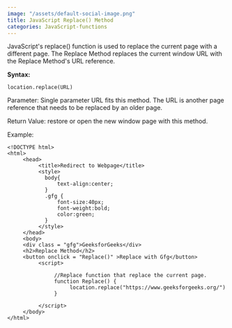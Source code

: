 ```yaml
---
image: "/assets/default-social-image.png"
title: JavaScript Replace() Method
categories: JavaScript-functions
---
```


JavaScript's replace() function is used to replace the current page with a different page. The Replace Method replaces the current window URL with the Replace Method's URL reference.

**Syntax:**

`location.replace(URL)`

Parameter: Single parameter URL fits this method. The URL is another page reference that needs to be replaced by an older page.

Return Value: restore or open the new window page with this method.

Example:

```
<!DOCTYPE html> 
<html> 
     <head> 
          <title>Redirect to Webpage</title> 
          <style> 
            body{ 
                text-align:center; 
            } 
            .gfg { 
                font-size:40px; 
                font-weight:bold; 
                color:green; 
            } 
          </style> 
     </head> 
     <body> 
     <div class = "gfg">GeeksforGeeks</div> 
     <h2>Replace Method</h2> 
     <button onclick = "Replace()" >Replace with Gfg</button> 
          <script> 
  
               //Replace function that replace the current page. 
               function Replace() { 
                    location.replace("https://www.geeksforgeeks.org/") 
               } 
  
          </script> 
     </body> 
</html> 
```
